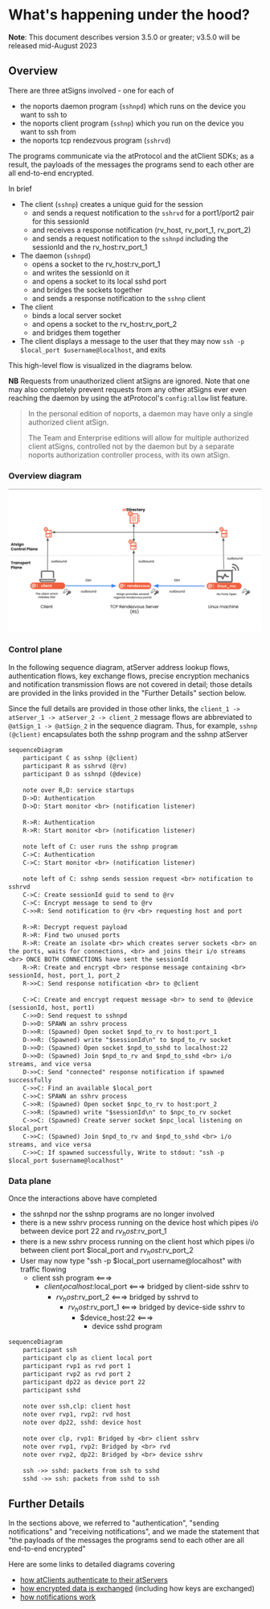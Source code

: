# What's happening under the hood?

**Note**: This document describes version 3.5.0 or greater; v3.5.0 will be
released mid-August 2023

## Overview
There are three atSigns involved - one for each of
- the noports daemon program (`sshnpd`) which runs on the device you want to 
  ssh to
- the noports client program (`sshnp`) which you run on the device you want to 
  ssh from
- the noports tcp rendezvous program (`sshrvd`)

The programs communicate via the atProtocol and the atClient SDKs; as a 
result, the payloads of the messages the programs send to each other are all 
end-to-end encrypted.

In brief
- The client (`sshnp`) creates a unique guid for the session
  - and sends a request notification to the `sshrvd` for a port1/port2 pair
    for this sessionId
  - and receives a response notification (rv_host, rv_port_1, rv_port_2)
  - and sends a request notification to the `sshnpd` including the sessionId 
    and the rv_host:rv_port_1
- The daemon (`sshnpd`)
  - opens a socket to the rv_host:rv_port_1
  - and writes the sessionId on it
  - and opens a socket to its local sshd port
  - and bridges the sockets together
  - and sends a response notification to the `sshnp` client
- The client
  - binds a local server socket
  - and opens a socket to the rv_host:rv_port_2
  - and bridges them together
- The client displays a message to the user that they may now
  `ssh -p $local_port $username@localhost`, and exits

This high-level flow is visualized in the diagrams below.

**NB** Requests from unauthorized client atSigns are ignored. Note that one
may also completely prevent requests from any other atSigns ever even
reaching the daemon by using the atProtocol's `config:allow` list feature.
> In the personal edition of noports, a daemon may have only a single
> authorized client atSign.
>
> The Team and Enterprise editions will allow for multiple authorized client
> atSigns, controlled not by the daemon but by a separate noports
> authorization controller process, with its own atSign.

### Overview diagram
![](overview.png)

### Control plane
In the following sequence diagram, atServer address lookup flows, 
authentication flows, key exchange flows, precise encryption mechanics and 
notification transmission flows are not covered in detail; those details are 
provided in the links provided in the "Further Details" section below.

Since the full details are provided in those other links, the 
`client_1 -> atServer_1 -> atServer_2 -> client_2`
message flows are abbreviated to `@atSign_1 -> @atSign_2` in the 
sequence diagram. Thus, for example, `sshnp (@client)` encapsulates both the 
sshnp program and the sshnp atServer

```mermaid
sequenceDiagram
    participant C as sshnp (@client)
    participant R as sshrvd (@rv)
    participant D as sshnpd (@device)

    note over R,D: service startups
    D->D: Authentication
    D->D: Start monitor <br> (notification listener)
    
    R->R: Authentication
    R->R: Start monitor <br> (notification listener)

    note left of C: user runs the sshnp program
    C->C: Authentication
    C->C: Start monitor <br> (notification listener)
    
    note left of C: sshnp sends session request <br> notification to sshrvd
    C->C: Create sessionId guid to send to @rv
    C->C: Encrypt message to send to @rv
    C->>R: Send notification to @rv <br> requesting host and port
    
    R->R: Decrypt request payload
    R->R: Find two unused ports
    R->R: Create an isolate <br> which creates server sockets <br> on the ports, waits for connections, <br> and joins their i/o streams <br> ONCE BOTH CONNECTIONS have sent the sessionId
    R->R: Create and encrypt <br> response message containing <br> sessionId, host, port_1, port_2
    R->>C: Send response notification <br> to @client
    
    C->C: Create and encrypt request message <br> to send to @device (sessionId, host, port1)
    C->>D: Send request to sshnpd
    D->>D: SPAWN an sshrv process
    D->>R: (Spawned) Open socket $npd_to_rv to host:port_1
    D->>R: (Spawned) write "$sessionId\n" to $npd_to_rv socket
    D->>D: (Spawned) Open socket $npd_to_sshd to localhost:22
    D->>D: (Spawned) Join $npd_to_rv and $npd_to_sshd <br> i/o streams, and vice versa
    D->>C: Send "connected" response notification if spawned successfully
    C->>C: Find an available $local_port
    C->>C: SPAWN an sshrv process
    C->>R: (Spawned) Open socket $npc_to_rv to host:port_2
    C->>R: (Spawned) write "$sessionId\n" to $npc_to_rv socket
    C->>C: (Spawned) Create server socket $npc_local listening on $local_port
    C->>C: (Spawned) Join $npd_to_rv and $npd_to_sshd <br> i/o streams, and vice versa
    C->>C: If spawned successfully, Write to stdout: "ssh -p $local_port $username@localhost"
```

### Data plane
Once the interactions above have completed
- the sshnpd nor the sshnp programs are no longer involved
- there is a new sshrv process running on the device host which pipes i/o 
  between device port 22 and $rv_host:$rv_port_1 
- there is a new sshrv process running on the client host which pipes i/o
  between client port $local_port and $rv_host:$rv_port_2
- User may now type "ssh -p $local_port username@localhost" with traffic flowing 
  - client ssh program <===>
    - $client_localhost:$local_port <===> bridged by client-side sshrv to
      - $rv_host:$rv_port_2 <===> bridged by sshrvd to
        - $rv_host:$rv_port_1 <===> bridged by device-side sshrv to
          - $device_host:22 <===>
            - device sshd program

```mermaid
sequenceDiagram
    participant ssh
    participant clp as client local port
    participant rvp1 as rvd port 1
    participant rvp2 as rvd port 2
    participant dp22 as device port 22
    participant sshd
    
    note over ssh,clp: client host
    note over rvp1, rvp2: rvd host
    note over dp22, sshd: device host
    
    note over clp, rvp1: Bridged by <br> client sshrv
    note over rvp1, rvp2: Bridged by <br> rvd
    note over rvp2, dp22: Bridged by <br> device sshrv
    
    ssh ->> sshd: packets from ssh to sshd
    sshd ->> ssh: packets from sshd to ssh
```

## Further Details
In the sections above, we referred to "authentication", "sending 
notifications" and "receiving notifications", and we made the statement that
"the payloads of the messages the programs send to each other are all
end-to-end encrypted"

Here are some links to detailed diagrams covering
- [how atClients authenticate to their atServers](https://github.com/atsign-foundation/at_protocol/blob/trunk/decisions/2023-01-pkam-per-app-and-device.md#appendix---current-flows)
- [how encrypted data is exchanged](https://github.com/atsign-foundation/at_protocol/blob/trunk/usage-examples/how-to-exchange-encrypted-data.md) (including how keys are exchanged)
- [how notifications work](https://github.com/atsign-foundation/at_protocol/blob/trunk/usage-examples/how-notifications-work.md)
